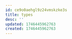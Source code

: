```yaml
---
id: ce9o0aehgl9z24vmskzke3s
title: types
desc: ''
updated: 1746445962763
created: 1746445962763
---
```


